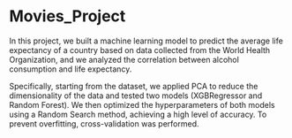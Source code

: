 # Movies_Project

In this project, we built a machine learning model to predict the average life expectancy of a country based on data collected from the World Health Organization, and we analyzed the correlation between alcohol consumption and life expectancy.

Specifically, starting from the dataset, we applied PCA to reduce the dimensionality of the data and tested two models (XGBRegressor and Random Forest). We then optimized the hyperparameters of both models using a Random Search method, achieving a high level of accuracy. To prevent overfitting, cross-validation was performed.
